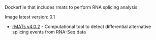 Dockerfile that includes rmats to perform RNA splicing analysis

Image latest version: 0.1

- [rMATs v4.0.2](http://rnaseq-mats.sourceforge.net/) - Computational tool to detect differential alternative splicing events from RNA-Seq data
